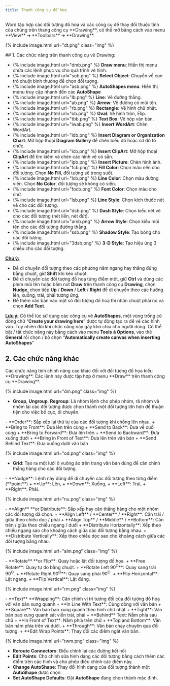 ```yaml
---
title: Thanh công cụ đồ hoạ
---
```

<div>
Word tập hợp các đối tượng đồ hoạ và các công cụ để thay đổi thuộc tính của chúng trên thang công cụ **Drawing**, có thể mở bằng cách vào menu **View** ➔ **Toolbars** ➔ **Drawing**.

{% include image.html url="dt.png" class="img" %}
</div>
## 1. Các chức năng trên thanh công cụ vẽ Drawing:

- <span>{% include image.html url="dmb.png" %}</span> **Draw menu**: Hiển thị menu chứa các lệnh phục vụ cho quá trình vẽ hình.
- <span>{% include image.html url="sob.png" %}</span> **Select Object**: Chuyển về con trỏ chuột bình thường để chọn đối tượng.
- <span>{% include image.html url="asb.png" %}</span> **AutoShapes menu**: Hiển thị menu truy cập nhanh đến các **AutoShape**
- <span>{% include image.html url="lb.png" %}</span> **Line**: Vẽ đường thẳng.
- <span>{% include image.html url="ab.png" %}</span> **Arrow**: Vẽ đường có mũi tên.
- <span>{% include image.html url="rb.png" %}</span> **Rectangle**: Vẽ hình chữ nhật.
- <span>{% include image.html url="ob.png" %}</span> **Oval**: Vẽ hình tròn, Elip.
- <span>{% include image.html url="tbb.png" %}</span> **Text Box**: Vẽ hộp văn bản.
- <span>{% include image.html url="iwab.png" %}</span> **Insert WordArt**: Chèn WordArt.
- <span>{% include image.html url="idb.png" %}</span> **Insert Diagram or Organization Chart**: Mở hộp thoại **Diagram Gallery** để chèn biểu đồ hoặc sơ đồ tổ chức.
- <span>{% include image.html url="icb.png" %}</span> **Insert ClipArt**: Mở hộp thoại **ClipArt** để tìm kiếm và chèn các hình vẽ có sẵn.
- <span>{% include image.html url="ipb.png" %}</span> **Insert Picture**: Chèn hình ảnh.
- <span>{% include image.html url="fcb.png" %}</span> **Fill Color**: Chọn màu nền cho đối tượng. Chọn **No Fill**, đối tượng sẽ trong suốt.
- <span>{% include image.html url="lcb.png" %}</span> **Line Color**: Chọn màu đường viền. Chọn **No Color**, đối tượng sẽ không có viền.
- <span>{% include image.html url="focb.png" %}</span> **Font Color**: Chọn màu cho chữ.
- <span>{% include image.html url="lsb.png" %}</span> **Line Style**: Chọn kích thước nét vẽ cho các đối tượng.
- <span>{% include image.html url="dsb.png" %}</span> **Dash Style**: Chọn kiểu nét vẽ cho các đối tượng (nét liền, nét đứt).
- <span>{% include image.html url="arsb.png" %}</span> **Arrow Style**: Chọn kiểu mũi tên cho các đối tượng đường thẳng.
- <span>{% include image.html url="ssb.png" %}</span> **Shadow Style**: Tạo bóng cho các đối tượng.
- <span>{% include image.html url="3dsb.png" %}</span> **3-D Style**: Tạo hiệu ứng 3 chiều cho các đối tượng.

**<u>Chú ý:</u>**

- Để di chuyển đối tượng theo các phương nằm ngang hay thẳng đứng bằng chuột, giữ **Shift** khi kéo chuột.
- Để di chuyển các đối tượng đồ hoạ từng điểm một, giữ **Ctrl** và dùng các phím mũi tên hoặc bấm nút **Draw** trên thanh công cụ **Drawing**, chọn **Nudge**, chọn tiếp **Up** / **Down** / **Left** / **Right** để di chuyển theo các hướng lên, xuống, trái, phải tương ứng.
- Để thêm văn bản vào một số đối tượng đồ hoạ thì nhấn chuột phải nó và chọn **Add Text**.

**<u>Lưu ý:</u>** Có thể lúc sử dụng các công cụ vẽ **AutoShapes**, một vùng trống có dòng chữ “**Create your drawing here**” được tự động tạo ra để vẽ các hình vào. Tuy nhiên đôi khi chức năng này gây khó chịu cho người dùng. Có thể bật / tắt chức năng này bằng cách vào menu **Tools** **à Options**, vào thẻ **General** rồi chọn / bỏ chọn “**Automatically create canvas when inserting AutoShapes**”

## 2. Các chức năng khác

<div>
Các chức năng tinh chỉnh nâng cao khác đối với đối tượng đồ họa kiểu **Drawing**. Các lệnh này được tập hợp ở menu **Draw** trên thanh công cụ **Drawing**.

{% include image.html url="dm.png" class="img" %}

- **Group**, **Ungroup**, **Regroup**: Là nhóm lệnh cho phép nhóm, rã nhóm và nhóm lại các đối tượng được chọn thành một đối tượng lớn hơn để thuận tiện cho việc bố cục, di chuyển.
</div><div>
- **Order**: Sắp xếp lại thứ tự của các đối tượng khi chồng lên nhau.
    + **Bring to Front**: Đưa lên trên cùng
    + **Send to Back**: Đưa về cuối cùng
    + **Bring to Forward**: Đưa lên trên
    + **Send to Backward**: Đưa xuống dưới
    + **Bring in Front of Text**: Đưa lên trên văn bản
    + **Send Behind Text**: Đưa xuống dưới văn bản

{% include image.html url="od.png" class="img" %}
</div>

- **Grid**: Tạo ra một lưới ô vuông ảo trên trang văn bản dùng để căn chỉnh thẳng hàng cho các đối tượng.

<div>
- **Nudge**: Lệnh này dùng để di chuyển các đối tượng theo từng điểm (**point**)
    + **Up**: Lên,
    + **Down**: Xuống,
    + **Left**: Trái,
    + **Right**: Phải.

{% include image.html url="nu.png" class="img" %}
</div><div>
- **Align** **or Distribute**: Sắp xếp hay căn thẳng hàng cho một nhóm các đối tượng đã chọn.
    + **Align Left** / **Center** / **Right**: Căn trái / giữa theo chiều dọc / phải
    + **Align Top** / **Middle** / **Bottom**: Căn trên / giữa theo chiều ngang / dưới
    + **Distribute Horizontally**: Xếp theo chiều ngang sao cho khoảng cách giữa các đối tượng bằng nhau.
    + **Distribute Vertically**: Xếp theo chiều dọc sao cho khoảng cách giữa các đối tượng bằng nhau.

{% include image.html url="alm.png" class="img" %}
</div><div>
- **Rotate** **or Flip**: Quay hoặc lật đối tượng đồ họa.
    + **Free Rotate**: Quay tự do bằng chuột.
    + **Rotate Left 90<sup>O</sup>**: Quay sang trái 90<sup>O</sup>.
    + **Rotate Right 90<sup>O</sup>**: Quay sang phải 90<sup>O</sup>.
    + **Flip Horizontal**: Lật ngang.
    + **Flip Vertical**: Lật đứng.

{% include image.html url="rm.png" class="img" %}
</div><div>
- **Text** **Wrapping**: Căn chỉnh vị trí tương đối của đối tượng đồ hoạ với văn bản xung quanh
    + **In Line With Text**: Cùng dòng với văn bản
    + **Square**: Văn bản bao xung quanh theo hình chữ nhật
    + **Tight**: Văn bản bao xung quanh sát viền trái, phải
    + **Behind** Text: Nằm phía sau chữ
    + **In Front of Text**: Nằm phía trên chữ
    + **Top and Bottom**: Văn bản nằm phía trên và dưới.
    + **Through**: Văn bản chạy chuyên qua đối tượng.
    + **Edit Wrap Points**: Thay đổi các điểm ngắt văn bản.

{% include image.html url="twm.png" class="img" %}
</div>

- **Reroute** **Connectors**: Điều chỉnh lại các đường kết nối
- **Edit** **Points**: Cho chỉnh sửa hình dạng các đối tượng bằng cách thêm các điểm trên các hình và cho phép điều chỉnh các điểm này.
- **Change AutoShape**: Thay đổi hình dạng của đối tượng thành một **AutoShape** được chọn.
- **Set AutoShape Defaults**: Đặt **AutoShape** đang chọn thành mặc định.